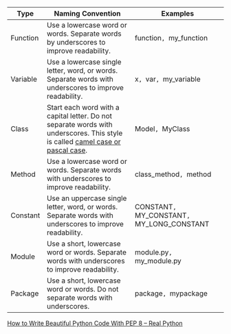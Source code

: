 | Type     | Naming Convention                                            | Examples                                    |
| -------- | ------------------------------------------------------------ | ------------------------------------------- |
| Function | Use a lowercase word or words. Separate words by underscores to improve readability. | function`, `my_function                     |
| Variable | Use a lowercase single letter, word, or words. Separate words with underscores to improve readability. | x`, `var`, `my_variable                     |
| Class    | Start each word with a capital letter. Do not separate words with underscores. This style is called [camel case or pascal case](https://en.wikipedia.org/wiki/Camel_case). | Model`, `MyClass                            |
| Method   | Use a lowercase word or words. Separate words with underscores to improve readability. | class_method`, `method                      |
| Constant | Use an uppercase single letter, word, or words. Separate words with underscores to improve readability. | CONSTANT`, `MY_CONSTANT`, `MY_LONG_CONSTANT |
| Module   | Use a short, lowercase word or words. Separate words with underscores to improve readability. | module.py`, `my_module.py                   |
| Package  | Use a short, lowercase word or words. Do not separate words with underscores. | package`, `mypackage                        |

[How to Write Beautiful Python Code With PEP 8 – Real Python](https://realpython.com/python-pep8/)

